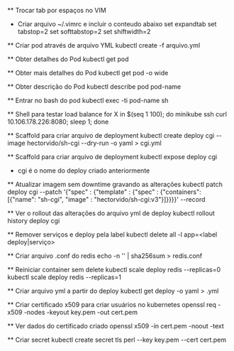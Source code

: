 ** Trocar tab por espaços no VIM
  - Criar arquivo ~/.vimrc e incluir o conteudo abaixo
  set expandtab
  set tabstop=2
  set softtabstop=2
  set shiftwidth=2

** Criar pod através de arquivo YML
kubectl create -f arquivo.yml

** Obter detalhes do Pod
kubectl get pod

** Obter mais detalhes do Pod
kubectl get pod -o wide

** Obter descrição do Pod
kubectl describe pod pod-name

** Entrar no bash do pod
kubectl exec -ti pod-name sh

** Shell para testar load balance
for X in $(seq 1 100); do minikube ssh curl 10.106.178.226:8080; sleep 1; done

** Scaffold para criar arquivo de deployment
kubectl create deploy cgi --image hectorvido/sh-cgi --dry-run -o yaml > cgi.yml

** Scaffold para criar arquivo de deployment
kubectl expose deploy cgi
- cgi é o nome do deploy criado anteriormente

** Atualizar imagem sem downtime gravando as alterações
kubectl patch deploy cgi --patch '{"spec" : {"template" : {"spec" : {"containers": [{"name": "sh-cgi", "image" : "hectorvido/sh-cgi:v3"}]}}}}' --record

** Ver o rollout das alterações do arquivo yml de deploy
kubectl rollout history deploy cgi

** Remover serviços e deploy pela label
kubectl delete all -l app=<label deploy|serviço>

** Criar arquivo .conf do redis
echo -n '<senha>' | sha256sum > redis.conf

** Reiniciar container sem delete
kubectl scale deploy redis --replicas=0
kubectl scale deploy redis --replicas=1

** Criar arquivo yml a partir do deploy
kubectl get deploy <deploy-name> -o yaml > <file-name>.yml

** Criar certificado x509 para criar usuários no kubernetes
openssl req -x509 -nodes -keyout key.pem -out cert.pem

** Ver dados do certificado criado
openssl x509 -in cert.pem -noout -text

** Criar secret 
kubectl create secret tls perl --key key.pem --cert cert.pem

